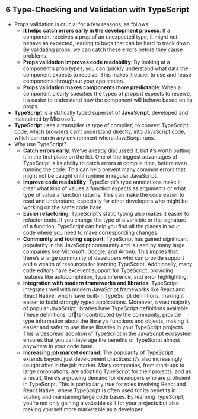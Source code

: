 ## 6 Type-Checking and Validation with TypeScript
- Props validation is crucial for a few reasons, as follows:
	- **It helps catch errors early in the development process**: If a component receives a prop of an unexpected type, it might not behave as expected, leading to bugs that can be hard to track down. By validating props, we can catch these errors before they cause problems.
	- **Props validation improves code readability**: By looking at a component’s prop types, you can quickly understand what data the component expects to receive. This makes it easier to use and reuse components throughout your application.
	- **Props validation makes components more predictable**: When a component clearly specifies the types of props it expects to receive, it’s easier to understand how the component will behave based on its props.
- **TypeScript** is a statically typed superset of **JavaScript**, developed and maintained by Microsoft.
- **TypeScript** uses a transpiler (a type of compiler) to convert TypeScript code, which browsers can’t understand directly, into JavaScript code, which can run in any environment where JavaScript runs.
- Why use TypeScript?
	- **Catch errors early**: We’ve already discussed it, but it’s worth putting it in the first place on the list. One of the biggest advantages of TypeScript is its ability to catch errors at compile time, before even running the code. This can help prevent many common errors that might not be caught until runtime in regular JavaScript.
	- **Improve code readability**: TypeScript’s type annotations make it clear what kind of values a function expects as arguments or what type of value a function returns. This can make the code easier to read and understand, especially for other developers who might be working on the same code base.
	- **Easier refactoring**: TypeScript’s static typing also makes it easier to refactor code. If you change the type of a variable or the signature of a function, TypeScript can help you find all the places in your code where you need to make corresponding changes.
	- **Community and tooling support**: TypeScript has gained significant popularity in the JavaScript community and is used by many large companies like Microsoft, Google, and Airbnb. This implies that there’s a large community of developers who can provide support and a wealth of resources for learning TypeScript. Additionally, many code editors have excellent support for TypeScript, providing features like autocompletion, type inference, and error highlighting.
	- **Integration with modern frameworks and libraries**: TypeScript integrates well with modern JavaScript frameworks like React and React Native, which have built-in TypeScript definitions, making it easier to build strongly typed applications. Moreover, a vast majority of popular JavaScript libraries have TypeScript definitions available. These definitions, of￾ten contributed by the community, provide type information about the library’s functions and objects, making it easier and safer to use these libraries in your TypeScript projects. This widespread adoption of TypeScript in the JavaScript ecosystem ensures that you can leverage the benefits of TypeScript almost anywhere in your code base.
	- **Increasing job market demand**: The popularity of TypeScript extends beyond just development practices: it’s also increasingly sought after in the job market. Many companies, from start-ups to large corporations, are adopting TypeScript for their projects, and as a result, there’s a growing demand for developers who are proficient in TypeScript. This is particularly true for roles involving React and React Native, where TypeScript is often used for its benefits in scaling and maintaining large code bases. By learning TypeScript, you’re not only gaining a valuable skill for your projects but also making yourself more marketable as a developer.
